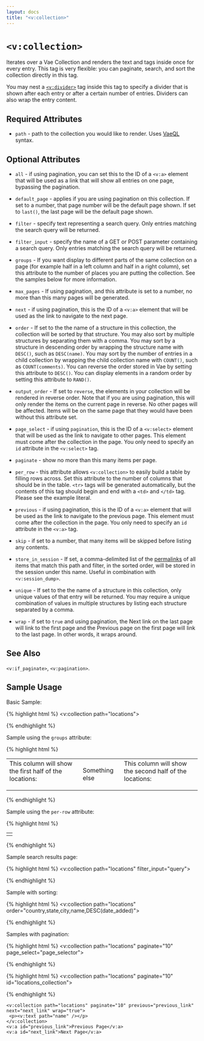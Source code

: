 ```yaml
---
layout: docs
title: "<v:collection>"
---
```


# `<v:collection>`

Iterates over a Vae Collection and renders the text and tags inside once
for every entry. This tag is very flexible: you can paginate, search,
and sort the collection directly in this tag.

You may nest a [`<v:divider>`](#v_divider) tag inside this tag to
specify a divider that is shown after each entry or after a certain
number of entries. Dividers can also wrap the entry content.

## Required Attributes

-   `path` - path to the collection you would like to render. Uses
    [VaeQL](#vaeql) syntax.

## Optional Attributes

-   `all` - if using pagination, you can set this to the ID of a `<v:a>`
    element that will be used as a link that will show all entries on
    one page, bypassing the pagination.

-   `default_page` - applies if you are using pagination on
    this collection. If set to a number, that page number will be the
    default page shown. If set to `last()`, the last page will be the
    default page shown.

-   `filter` - specify text representing a search query. Only entries
    matching the search query will be returned.

-   `filter_input` - specify the name of a GET or POST parameter
    containing a search query. Only entries matching the search query
    will be returned.

-   `groups` - If you want display to different parts of the same
    collection on a page (for example half in a left column and half in
    a right column), set this attribute to the number of places you are
    putting the collection. See the samples below for more information.

-   `max_pages` - If using pagination, and this attribute is set to a
    number, no more than this many pages will be generated.

-   `next` - if using pagination, this is the ID of a `<v:a>` element
    that will be used as the link to navigate to the next page.

-   `order` - If set to the the name of a structure in this collection,
    the collection will be sorted by that structure. You may also sort
    by multiple structures by separating them with a comma. You may sort
    by a structure in descending order by wrapping the structure name
    with `DESC()`, such as `DESC(name)`. You may sort by the number of
    entries in a child collection by wrapping the child collection name
    with `COUNT()`, such as `COUNT(comments)`. You can reverse the order
    stored in Vae by setting this attribute to `DESC()`. You can display
    elements in a random order by setting this attribute to `RAND()`.

-   `output_order` - If set to `reverse`, the elements in your
    collection will be rendered in reverse order. Note that if you are
    using pagination, this will only render the items on the current
    page in reverse. No other pages will be affected. Items will be on
    the same page that they would have been without this attribute set.

-   `page_select` - if using `pagination`, this is the ID of a
    `<v:select>` element that will be used as the link to navigate to
    other pages. This element must come after the collection in
    the page. You only need to specify an `id` attribute in the
    `<v:select>` tag.

-   `paginate` - show no more than this many items per page.

-   `per_row` - this attribute allows `<v:collection>` to easily build a
    table by filling rows across. Set this attribute to the number of
    columns that should be in the table. `<tr>` tags will be generated
    automatically, but the contents of this tag should begin and end
    with a `<td>` and `</td>` tag. Please see the example literal.

-   `previous` - if using pagination, this is the ID of a `<v:a>`
    element that will be used as the link to navigate to the
    previous page. This element must come after the collection in
    the page. You only need to specify an `id` attribute in the
    `<v:a>` tag.

-   `skip` - if set to a number, that many items will be skipped before
    listing any contents.

-   `store_in_session` - If set, a comma-delimited list of the
    [permalinks](#permalinks) of all items that match this path and
    filter, in the sorted order, will be stored in the session under
    this name. Useful in combination with `<v:session_dump>`.

-   `unique` - If set to the the name of a structure in this collection,
    only unique values of that entry will be returned. You may require a
    unique combination of values in multiple structures by listing each
    structure separated by a comma.

-   `wrap` - if set to `true` and using pagination, the Next link on the
    last page will link to the first page and the Previous page on the
    first page will link to the last page. In other words, it
    wraps around.

## See Also

`<v:if_paginate>`, `<v:pagination>`.

## Sample Usage

Basic Sample:

{% highlight html %}
<v:collection path="locations">
 <p><v:text path="name" /></p>
</v:collection>
{% endhighlight %}

Sample using the `groups` attribute:

{% highlight html %}
<table>
 <tr> 
 <td>
  This column will show the first half of the locations:
  <v:collection path="locations" groups="2">
   <p><v:text path="name" /></p>
  </v:collection>
 </td>
 <td>Something else</td>
 <td>
  This column will show the second half of the locations:
  <v:collection path="locations" groups="2">
   <p><v:text path="name" /></p>
  </v:collection>
  </td>
 </tr>
</table>
{% endhighlight %}

Sample using the `per-row` attribute:

{% highlight html %}
<table>
 <v:collection path="locations" per-row="3">
  <td><v:text path="name" /></td>
 </v:collection>
</table>
{% endhighlight %}

Sample search results page:

{% highlight html %}
<v:collection path="locations" filter_input="query">
 <p><v:text path="name" /></p>
</v:collection>
{% endhighlight %}

Sample with sorting:

{% highlight html %}
<v:collection path="locations" order="country,state,city,name,DESC(date_added)">
 <p><v:text path="name" /></p>
</v:collection>
{% endhighlight %}

Samples with pagination:

{% highlight html %}
<v:collection path="locations" paginate="10" page_select="page_selector">
 <p><v:text path="name" /></p>
</v:collection>
<v:select id="page_selector" />
{% endhighlight %}

{% highlight html %}
<v:collection path="locations" paginate="10" id="locations_collection">
 <p><v:text path="name" /></p>
</v:collection>
<v:pagination collection="locations_collection"  />
{% endhighlight %}

    <v:collection path="locations" paginate="10" previous="previous_link" next="next_link" wrap="true">
     <p><v:text path="name" /></p>
    </v:collection>
    <v:a id="previous_link">Previous Page</v:a>
    <v:a id="next_link">Next Page</v:a>
